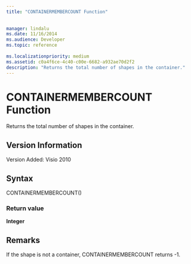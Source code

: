 ```yaml
---
title: "CONTAINERMEMBERCOUNT Function"
 
 
manager: lindalu
ms.date: 11/16/2014
ms.audience: Developer
ms.topic: reference
 
ms.localizationpriority: medium
ms.assetid: c0a4f6ce-4c40-c00e-6682-a932ae70d2f2
description: "Returns the total number of shapes in the container."
---
```


# CONTAINERMEMBERCOUNT Function

Returns the total number of shapes in the container.
  
## Version Information

Version Added: Visio 2010 
  
## Syntax

CONTAINERMEMBERCOUNT()
  
### Return value

 **Integer**
  
## Remarks

If the shape is not a container, CONTAINERMEMBERCOUNT returns -1.
  

